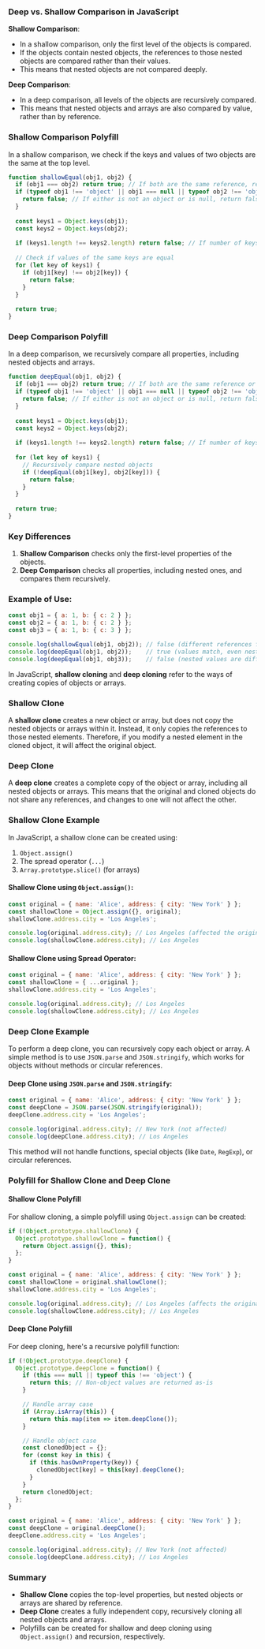 ### Deep vs. Shallow Comparison in JavaScript

**Shallow Comparison**:
- In a shallow comparison, only the first level of the objects is compared.
- If the objects contain nested objects, the references to those nested objects are compared rather than their values.
- This means that nested objects are not compared deeply.

**Deep Comparison**:
- In a deep comparison, all levels of the objects are recursively compared.
- This means that nested objects and arrays are also compared by value, rather than by reference.

### Shallow Comparison Polyfill
In a shallow comparison, we check if the keys and values of two objects are the same at the top level.

```javascript
function shallowEqual(obj1, obj2) {
  if (obj1 === obj2) return true; // If both are the same reference, return true
  if (typeof obj1 !== 'object' || obj1 === null || typeof obj2 !== 'object' || obj2 === null) {
    return false; // If either is not an object or is null, return false
  }
  
  const keys1 = Object.keys(obj1);
  const keys2 = Object.keys(obj2);
  
  if (keys1.length !== keys2.length) return false; // If number of keys are different
  
  // Check if values of the same keys are equal
  for (let key of keys1) {
    if (obj1[key] !== obj2[key]) {
      return false;
    }
  }
  
  return true;
}
```

### Deep Comparison Polyfill
In a deep comparison, we recursively compare all properties, including nested objects and arrays.

```javascript
function deepEqual(obj1, obj2) {
  if (obj1 === obj2) return true; // If both are the same reference or primitive, return true
  if (typeof obj1 !== 'object' || obj1 === null || typeof obj2 !== 'object' || obj2 === null) {
    return false; // If either is not an object or is null, return false
  }
  
  const keys1 = Object.keys(obj1);
  const keys2 = Object.keys(obj2);
  
  if (keys1.length !== keys2.length) return false; // If number of keys are different
  
  for (let key of keys1) {
    // Recursively compare nested objects
    if (!deepEqual(obj1[key], obj2[key])) {
      return false;
    }
  }
  
  return true;
}
```

### Key Differences
1. **Shallow Comparison** checks only the first-level properties of the objects.
2. **Deep Comparison** checks all properties, including nested ones, and compares them recursively.

### Example of Use:
```javascript
const obj1 = { a: 1, b: { c: 2 } };
const obj2 = { a: 1, b: { c: 2 } };
const obj3 = { a: 1, b: { c: 3 } };

console.log(shallowEqual(obj1, obj2)); // false (different references for nested objects)
console.log(deepEqual(obj1, obj2));    // true (values match, even nested)
console.log(deepEqual(obj1, obj3));    // false (nested values are different)
```


In JavaScript, **shallow cloning** and **deep cloning** refer to the ways of creating copies of objects or arrays.

### Shallow Clone
A **shallow clone** creates a new object or array, but does not copy the nested objects or arrays within it. Instead, it only copies the references to those nested elements. Therefore, if you modify a nested element in the cloned object, it will affect the original object.

### Deep Clone
A **deep clone** creates a complete copy of the object or array, including all nested objects or arrays. This means that the original and cloned objects do not share any references, and changes to one will not affect the other.

### Shallow Clone Example
In JavaScript, a shallow clone can be created using:
1. `Object.assign()`
2. The spread operator (`...`)
3. `Array.prototype.slice()` (for arrays)

#### Shallow Clone using `Object.assign()`:
```javascript
const original = { name: 'Alice', address: { city: 'New York' } };
const shallowClone = Object.assign({}, original);
shallowClone.address.city = 'Los Angeles';

console.log(original.address.city); // Los Angeles (affected the original object)
console.log(shallowClone.address.city); // Los Angeles
```

#### Shallow Clone using Spread Operator:
```javascript
const original = { name: 'Alice', address: { city: 'New York' } };
const shallowClone = { ...original };
shallowClone.address.city = 'Los Angeles';

console.log(original.address.city); // Los Angeles
console.log(shallowClone.address.city); // Los Angeles
```

### Deep Clone Example
To perform a deep clone, you can recursively copy each object or array. A simple method is to use `JSON.parse` and `JSON.stringify`, which works for objects without methods or circular references.

#### Deep Clone using `JSON.parse` and `JSON.stringify`:
```javascript
const original = { name: 'Alice', address: { city: 'New York' } };
const deepClone = JSON.parse(JSON.stringify(original));
deepClone.address.city = 'Los Angeles';

console.log(original.address.city); // New York (not affected)
console.log(deepClone.address.city); // Los Angeles
```

This method will not handle functions, special objects (like `Date`, `RegExp`), or circular references.

### Polyfill for Shallow Clone and Deep Clone

#### Shallow Clone Polyfill
For shallow cloning, a simple polyfill using `Object.assign` can be created:
```javascript
if (!Object.prototype.shallowClone) {
  Object.prototype.shallowClone = function() {
    return Object.assign({}, this);
  };
}

const original = { name: 'Alice', address: { city: 'New York' } };
const shallowClone = original.shallowClone();
shallowClone.address.city = 'Los Angeles';

console.log(original.address.city); // Los Angeles (affects the original object)
console.log(shallowClone.address.city); // Los Angeles
```

#### Deep Clone Polyfill
For deep cloning, here's a recursive polyfill function:
```javascript
if (!Object.prototype.deepClone) {
  Object.prototype.deepClone = function() {
    if (this === null || typeof this !== 'object') {
      return this; // Non-object values are returned as-is
    }

    // Handle array case
    if (Array.isArray(this)) {
      return this.map(item => item.deepClone());
    }

    // Handle object case
    const clonedObject = {};
    for (const key in this) {
      if (this.hasOwnProperty(key)) {
        clonedObject[key] = this[key].deepClone();
      }
    }
    return clonedObject;
  };
}

const original = { name: 'Alice', address: { city: 'New York' } };
const deepClone = original.deepClone();
deepClone.address.city = 'Los Angeles';

console.log(original.address.city); // New York (not affected)
console.log(deepClone.address.city); // Los Angeles
```

### Summary
- **Shallow Clone** copies the top-level properties, but nested objects or arrays are shared by reference.
- **Deep Clone** creates a fully independent copy, recursively cloning all nested objects and arrays.
- Polyfills can be created for shallow and deep cloning using `Object.assign()` and recursion, respectively.

